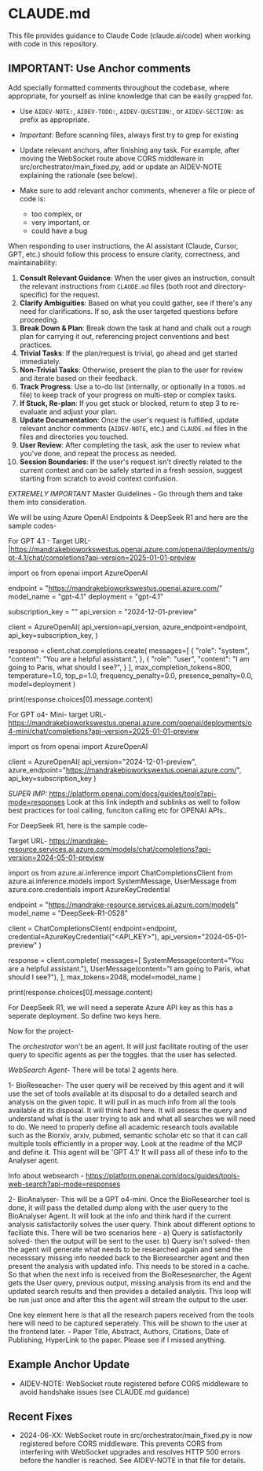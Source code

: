 # CLAUDE.md

This file provides guidance to Claude Code (claude.ai/code) when working with code in this repository.

## IMPORTANT: Use Anchor comments

Add specially formatted comments throughout the codebase, where appropriate, for yourself as inline knowledge that can be easily `grep`ped for.

- Use `AIDEV-NOTE:`, `AIDEV-TODO:`, `AIDEV-QUESTION:`, or `AIDEV-SECTION:` as prefix as appropriate.

- *Important:* Before scanning files, always first try to grep for existing 

- Update relevant anchors, after finishing any task. For example, after moving the WebSocket route above CORS middleware in src/orchestrator/main_fixed.py, add or update an AIDEV-NOTE explaining the rationale (see below).

- Make sure to add relevant anchor comments, whenever a file or piece of code is:

  * too complex, or
  * very important, or
  * could have a bug



When responding to user instructions, the AI assistant (Claude, Cursor, GPT, etc.) should follow this process to ensure clarity, correctness, and maintainability:

1. **Consult Relevant Guidance**: When the user gives an instruction, consult the relevant instructions from `CLAUDE.md` files (both root and directory-specific) for the request.
2. **Clarify Ambiguities**: Based on what you could gather, see if there's any need for clarifications. If so, ask the user targeted questions before proceeding.
3. **Break Down & Plan**: Break down the task at hand and chalk out a rough plan for carrying it out, referencing project conventions and best practices.
4. **Trivial Tasks**: If the plan/request is trivial, go ahead and get started immediately.
5. **Non-Trivial Tasks**: Otherwise, present the plan to the user for review and iterate based on their feedback.
6. **Track Progress**: Use a to-do list (internally, or optionally in a `TODOS.md` file) to keep track of your progress on multi-step or complex tasks.
7. **If Stuck, Re-plan**: If you get stuck or blocked, return to step 3 to re-evaluate and adjust your plan.
8. **Update Documentation**: Once the user's request is fulfilled, update relevant anchor comments (`AIDEV-NOTE`, etc.) and `CLAUDE.md` files in the files and directories you touched.
9. **User Review**: After completing the task, ask the user to review what you've done, and repeat the process as needed.
10. **Session Boundaries**: If the user's request isn't directly related to the current context and can be safely started in a fresh session, suggest starting from scratch to avoid context confusion.


*EXTREMELY IMPORTANT* Master Guidelines - Go through them and take them into consideration.  

We will be using Azure OpenAI Endpoints & DeepSeek R1 and here are the sample codes- 

For GPT 4.1 -
Target URL- |https://mandrakebioworkswestus.openai.azure.com/openai/deployments/gpt-4.1/chat/completions?api-version=2025-01-01-preview

import os
from openai import AzureOpenAI

endpoint = "https://mandrakebioworkswestus.openai.azure.com/"
model_name = "gpt-4.1"
deployment = "gpt-4.1"

subscription_key = "<your-api-key>"
api_version = "2024-12-01-preview"

client = AzureOpenAI(
    api_version=api_version,
    azure_endpoint=endpoint,
    api_key=subscription_key,
)

response = client.chat.completions.create(
    messages=[
        {
            "role": "system",
            "content": "You are a helpful assistant.",
        },
        {
            "role": "user",
            "content": "I am going to Paris, what should I see?",
        }
    ],
    max_completion_tokens=800,
    temperature=1.0,
    top_p=1.0,
    frequency_penalty=0.0,
    presence_penalty=0.0,
    model=deployment
)

print(response.choices[0].message.content)


For GPT o4- Mini- 
target URL- https://mandrakebioworkswestus.openai.azure.com/openai/deployments/o4-mini/chat/completions?api-version=2025-01-01-preview

import os
from openai import AzureOpenAI

client = AzureOpenAI(
    api_version="2024-12-01-preview",
    azure_endpoint="https://mandrakebioworkswestus.openai.azure.com/",
    api_key=subscription_key
)

*SUPER IMP:* https://platform.openai.com/docs/guides/tools?api-mode=responses Look at this link indepth and sublinks as well to follow best practices for tool calling, funciton calling etc for OPENAI APIs..  

For DeepSeek R1, here is the sample code- 

Target URL- https://mandrake-resource.services.ai.azure.com/models/chat/completions?api-version=2024-05-01-preview

import os
from azure.ai.inference import ChatCompletionsClient
from azure.ai.inference.models import SystemMessage, UserMessage
from azure.core.credentials import AzureKeyCredential

endpoint = "https://mandrake-resource.services.ai.azure.com/models"
model_name = "DeepSeek-R1-0528"

client = ChatCompletionsClient(
    endpoint=endpoint,
    credential=AzureKeyCredential("<API_KEY>"),
    api_version="2024-05-01-preview"
)

response = client.complete(
    messages=[
        SystemMessage(content="You are a helpful assistant."),
        UserMessage(content="I am going to Paris, what should I see?"),
    ],
    max_tokens=2048,
    model=model_name
)

print(response.choices[0].message.content)

For DeepSeek R1, we will need a seperate Azure API key as this has a seperate deployment. So define two keys here. 

Now for the project- 

The *orchestrator* won't be an agent. It will just facilitate routing of the user query to specific agents as per the toggles. that the user has selected. 

*WebSearch Agent*- 
There will be total 2 agents here. 

1- BioReseacher- The user query will be received by this agent and it will use the set of tools available at its disposal to do a detailed search and analysis on the given topic. It will pull in as much info from all the tools available at its disposal. It will think hard here. It will assess the query and understand what is the user trying to ask and what all searches we will need to do. We need to properly define all academic research tools available such as the Biorxiv, arxiv, pubmed, semantic scholar etc so that it can call multiple tools efficiently in a proper way. Look at the readme of the MCP and define it. This agent will be 'GPT 4.1'  It will pass all of these info to the Analyser agent. 

Info about websearch -
https://platform.openai.com/docs/guides/tools-web-search?api-mode=responses

2- BioAnalyser- This will be a GPT o4-mini. Once the BioResearcher tool is done, it will pass the detailed dump along with the user query to the BioAnalyser Agent. It will look at the info and think hard if the current analysis satisfactorily solves the user query. Think about different options to faciliate this. There will be two scenarios here - a) Query is satisfactorily solved- then the output will be sent to the user. b) Query isn't solved- then the agent will generate what needs to be researched again and send the necesssary missing info needed back to the Bioresearcher agent and then present the analysis with updated info. This needs to be stored in a cache. So that when the next info is received from the BioResesearcher, the Agent gets the User query, previous output, missing analysis from its end and the updated search results and then provides a detailed analysis. 
This loop will be run just once and after this the agent will stream the output to the user. 

One key element here is that all the research papers received from the tools here will need to be captured seperately. This will be shown to the user at the frontend later. - Paper Title, Abstract, Authors, Citations, Date of Publishing, HyperLink to the paper. Please see if I missed anything. 

## Example Anchor Update

- AIDEV-NOTE: WebSocket route registered before CORS middleware to avoid handshake issues (see CLAUDE.md guidance)

## Recent Fixes

- 2024-06-XX: WebSocket route in src/orchestrator/main_fixed.py is now registered before CORS middleware. This prevents CORS from interfering with WebSocket upgrades and resolves HTTP 500 errors before the handler is reached. See AIDEV-NOTE in that file for details.
